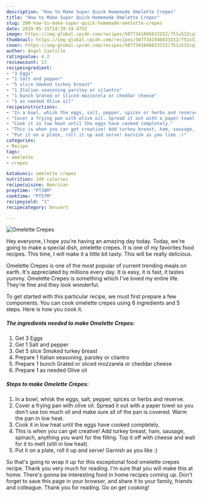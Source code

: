 ```yaml
---
description: "How to Make Super Quick Homemade Omelette Crepes"
title: "How to Make Super Quick Homemade Omelette Crepes"
slug: 200-how-to-make-super-quick-homemade-omelette-crepes
date: 2020-05-15T14:39:19.475Z
image: https://img-global.cpcdn.com/recipes/5077341046833152/751x532cq70/omelette-crepes-recipe-main-photo.jpg
thumbnail: https://img-global.cpcdn.com/recipes/5077341046833152/751x532cq70/omelette-crepes-recipe-main-photo.jpg
cover: https://img-global.cpcdn.com/recipes/5077341046833152/751x532cq70/omelette-crepes-recipe-main-photo.jpg
author: Angel Castillo
ratingvalue: 4.2
reviewcount: 13
recipeingredient:
- "3 Eggs"
- "1 Salt and pepper"
- "5 slice Smoked turkey breast"
- "1 Italian seasoning parsley or cilantro"
- "1 bunch Grated or sliced mozzarela or cheddar cheese"
- "1 as needed Olive oil"
recipeinstructions:
- "In a bowl, whisk the eggs, salt, pepper, spices or herbs and reserve."
- "Cover a frying pan with olive oil. Spread it out with a paper towel so you don&#39;t use too much oil and make sure all of the pan is covered. Warm the pan in low heat."
- "Cook it in low heat until the eggs have cooked completely."
- "This is when you can get creative! Add turkey breast, ham, sausage, spinach, anything you want for the filling. Top it off with cheese and wait for it to melt (still in low heat)."
- "Put it on a plate, roll it up and serve! Garnish as you like :)"
categories:
- Recipe
tags:
- omelette
- crepes

katakunci: omelette crepes 
nutrition: 149 calories
recipecuisine: American
preptime: "PT38M"
cooktime: "PT57M"
recipeyield: "1"
recipecategory: Dessert

---
```



![Omelette Crepes](https://img-global.cpcdn.com/recipes/5077341046833152/751x532cq70/omelette-crepes-recipe-main-photo.jpg)

Hey everyone, I hope you're having an amazing day today. Today, we're going to make a special dish, omelette crepes. It is one of my favorites food recipes. This time, I will make it a little bit tasty. This will be really delicious.



Omelette Crepes is one of the most popular of current trending meals on earth. It's appreciated by millions every day. It is easy, it is fast, it tastes yummy. Omelette Crepes is something which I've loved my entire life. They're fine and they look wonderful.


To get started with this particular recipe, we must first prepare a few components. You can cook omelette crepes using 6 ingredients and 5 steps. Here is how you cook it.

<!--inarticleads1-->

##### The ingredients needed to make Omelette Crepes:

1. Get 3 Eggs
1. Get 1 Salt and pepper
1. Get 5 slice Smoked turkey breast
1. Prepare 1 Italian seasoning, parsley or cilantro
1. Prepare 1 bunch Grated or sliced mozzarela or cheddar cheese
1. Prepare 1 as needed Olive oil




<!--inarticleads2-->

##### Steps to make Omelette Crepes:

1. In a bowl, whisk the eggs, salt, pepper, spices or herbs and reserve.
1. Cover a frying pan with olive oil. Spread it out with a paper towel so you don&#39;t use too much oil and make sure all of the pan is covered. Warm the pan in low heat.
1. Cook it in low heat until the eggs have cooked completely.
1. This is when you can get creative! Add turkey breast, ham, sausage, spinach, anything you want for the filling. Top it off with cheese and wait for it to melt (still in low heat).
1. Put it on a plate, roll it up and serve! Garnish as you like :)




So that's going to wrap it up for this exceptional food omelette crepes recipe. Thank you very much for reading. I'm sure that you will make this at home. There's gonna be interesting food in home recipes coming up. Don't forget to save this page in your browser, and share it to your family, friends and colleague. Thank you for reading. Go on get cooking!
